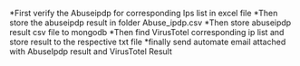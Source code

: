 *First verify the Abuseipdp for corresponding Ips list in excel file
*Then store the abuseipdp result in folder Abuse_ipdp.csv
*Then store abuseipdp result csv file to mongodb
*Then find VirusTotel corresponding ip list and store result to the respective txt file
*finally send automate email attached with AbuseIpdp result and VirusTotel Result
